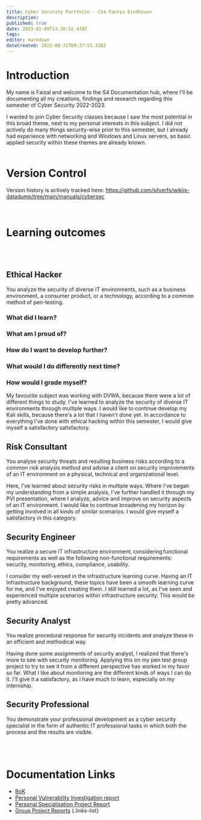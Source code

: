 ```yaml
---
title: Cyber Security Portfolio - CS4 Fontys Eindhoven
description: 
published: true
date: 2023-01-09T13:30:52.438Z
tags: 
editor: markdown
dateCreated: 2022-08-31T09:37:55.326Z
---
```


# Introduction


My name is Faizal and welcome to the S4 Documentation hub, where I'll be documenting all my creations, findings and research regarding this semester of Cyber Security 2022-2023. 

I wanted to join Cyber Security classes because I saw the most potential in this broad theme, next to my personal interests in this subject. I did not actively do many things security-wise prior to this semester, but I already had experience with networking and Windows and Linux servers, so basic applied security within these themes are already known. 
<br />
<br />

# Version Control
Version history is actively tracked here: https://github.com/silverfs/wikijs-datadump/tree/main/manuals/cybersec

<br />

# Learning outcomes
<br />
<br />

## Ethical Hacker
You analyze the security of diverse IT environments, such as a business environment, a consumer product, or a technology, according to a common method of pen-testing.

### What did I learn?

### What am I proud of?

### How do I want to develop further?

### What would I do differently next time?

### How would I grade myself?


My favourite subject was working with DVWA, because there were a lot of different things to study. I've learned to analyze the security of diverse IT environments through multiple ways.  I would like to continue develop my Kali skills, because there's a lot that I haven't done yet. In accordance to everything I've done with ethical hacking within this semester, I would give myself a satisfactory satisfactory. 
<br />

## Risk Consultant
You analyse security threats and resulting business risks according to a common risk analysis method and advise a client on security improvements of an IT environment on a physical, technical and organizational level.

Here, I've learned about security risks in multiple ways. Where I've began my understanding from a simple analysis, I've further handled it through my PVI presentation, where I analyze, advice and improve on security aspects of an IT environment. I would like to continue broadening my horizon by getting involved in all kinds of similar scenarios. I would give myself a satisfactory in this category.
<br />

## Security Engineer
You realize a secure IT infrastructure environment, considering functional requirements as well as the following non-functional requirements: security, monitoring, ethics, compliance, usability.

I consider my well-versed in the infrastructure learning curve. Having an IT Infrastructure background, these topics have been a smooth learning curve for me, and I've enjoyed creating them. I still learned a lot, as I've seen and experienced multiple scenarios within infrastructure security. This would be pretty advanced.
<br />

## Security Analyst
You realize procedural response for security incidents and analyze these in an efficient and methodical way.

Having done some assignments of security analyst, I realized that there's more to see with security monitoring. Applying this on my pen test group project to try to see it from a different perspective has worked in my favor so far. What I like about monitoring are the different kinds of ways I can do it. I'll give it a satisfactory, as I have much to learn, especially on my internship. 
<br />

## Security Professional
You demonstrate your professional development as a cyber security specialist in the form of authentic IT professional tasks in which both the process and the results are visible.


<br />
<br />

# Documentation Links

- [BoK](/manuals/cybersec/BoK)
- [Personal Vulnerability Investigation report](https://stories.shiruvaaa.net/home-server-security/)
- [Personal Specialisation Project Report](/manuals/cybersec/psp)
- [Group Project Reports](/manuals/cybersec/groupreports)
{.links-list}

<br />
<br />


<br />
<br />

